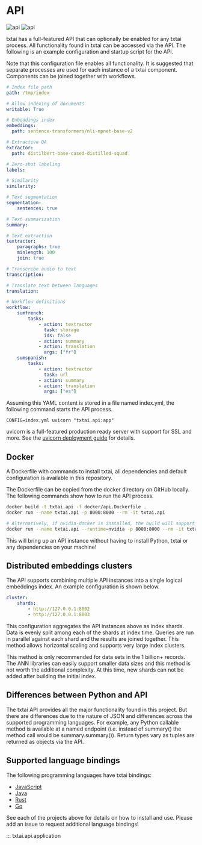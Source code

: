 # API

![api](../images/api.png#only-light)
![api](../images/api-dark.png#only-dark)

txtai has a full-featured API that can optionally be enabled for any txtai process. All functionality found in txtai can be accessed via the API. The following is an example configuration and startup script for the API.

Note that this configuration file enables all functionality. It is suggested that separate processes are used for each instance of a txtai component. Components can be joined together with workflows.

```yaml
# Index file path
path: /tmp/index

# Allow indexing of documents
writable: True

# Enbeddings index
embeddings:
  path: sentence-transformers/nli-mpnet-base-v2

# Extractive QA
extractor:
  path: distilbert-base-cased-distilled-squad

# Zero-shot labeling
labels:

# Similarity
similarity:

# Text segmentation
segmentation:
    sentences: true

# Text summarization
summary:

# Text extraction
textractor:
    paragraphs: true
    minlength: 100
    join: true

# Transcribe audio to text
transcription:

# Translate text between languages
translation:

# Workflow definitions
workflow:
    sumfrench:
        tasks:
            - action: textractor
              task: storage
              ids: false
            - action: summary
            - action: translation
              args: ["fr"]
    sumspanish:
        tasks:
            - action: textractor
              task: url
            - action: summary
            - action: translation
              args: ["es"]
```

Assuming this YAML content is stored in a file named index.yml, the following command starts the API process.

```
CONFIG=index.yml uvicorn "txtai.api:app"
```

uvicorn is a full-featured production ready server with support for SSL and more. See the [uvicorn deployment guide](https://www.uvicorn.org/deployment/) for details.

## Docker

A Dockerfile with commands to install txtai, all dependencies and default configuration is available in this repository.

The Dockerfile can be copied from the docker directory on GitHub locally. The following commands show how to run the API process.

```bash
docker build -t txtai.api -f docker/api.Dockerfile .
docker run --name txtai.api -p 8000:8000 --rm -it txtai.api

# Alternatively, if nvidia-docker is installed, the build will support GPU runtimes
docker run --name txtai.api --runtime=nvidia -p 8000:8000 --rm -it txtai.api
```

This will bring up an API instance without having to install Python, txtai or any dependencies on your machine!

## Distributed embeddings clusters

The API supports combining multiple API instances into a single logical embeddings index. An example configuration is shown below.

```yaml
cluster:
    shards:
        - http://127.0.0.1:8002
        - http://127.0.0.1:8003
```

This configuration aggregates the API instances above as index shards. Data is evenly split among each of the shards at index time. Queries are run in parallel against each shard and the results are joined together. This method allows horizontal scaling and supports very large index clusters.

This method is only recommended for data sets in the 1 billion+ records. The ANN libraries can easily support smaller data sizes and this method is not worth the additional complexity. At this time, new shards can not be added after building the initial index.

## Differences between Python and API

The txtai API provides all the major functionality found in this project. But there are differences due to the nature of JSON and differences across the supported programming languages. For example, any Python callable method is available at a named endpoint (i.e. instead of summary() the method call would be summary.summary()).
Return types vary as tuples are returned as objects via the API.

## Supported language bindings

The following programming languages have txtai bindings:

- [JavaScript](https://github.com/neuml/txtai.js)
- [Java](https://github.com/neuml/txtai.java)
- [Rust](https://github.com/neuml/txtai.rs)
- [Go](https://github.com/neuml/txtai.go)

See each of the projects above for details on how to install and use. Please add an issue to request additional language bindings!

::: txtai.api.application